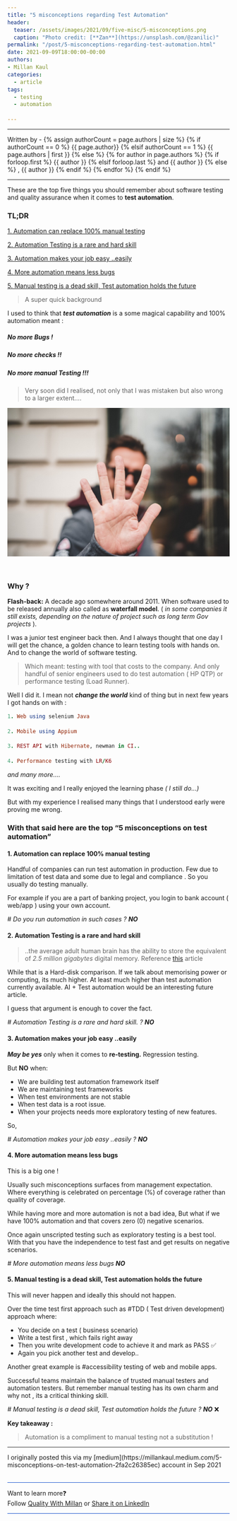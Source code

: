 ```yaml
---
title: "5 misconceptions regarding Test Automation"
header:
  teaser: /assets/images/2021/09/five-misc/5-misconceptions.png
  caption: "Photo credit: [**Zan**](https://unsplash.com/@zanilic)"
permalink: "/post/5-misconceptions-regarding-test-automation.html"
date: 2021-09-09T18:00:00-00:00
authors:
- Millan Kaul
categories:
  - article
tags:
  - testing
  - automation
  
---
```

<hr>
<p>
 Written by -
{% assign authorCount = page.authors | size %}
{% if authorCount == 0 %}
   {{ page.author}}
{% elsif authorCount == 1 %}
    {{ page.authors | first }}         
{% else %}
    {% for author in page.authors %}
        {% if forloop.first %}
            {{ author }}
        {% elsif forloop.last %}
            and {{ author }}
        {% else %}
            , {{ author }}
        {% endif %}
    {% endfor %}
{% endif %}
</p>

<hr>


These are the top five things you should remember about software testing and quality assurance when it comes to **test automation**.

### TL;DR

[1. Automation can replace 100% manual testing](#1-automation-can-replace-100-manualtesting)

[2. Automation Testing is a rare and hard skill](#2-automation-testing-is-a-rare-and-hardskill)

[3. Automation makes your job easy ..easily](#3-automation-makes-your-job-easyeasily)

[4. More automation means less bugs](#4-more-automation-means-lessbugs)

[5. Manual testing is a dead skill, Test automation holds the future](#5-manual-testing-is-a-dead-skill-test-automation-holds-thefuture)




> A super quick background

I used to think that **_test automation_** is a some magical capability and 100% automation meant :

##### No more Bugs !

##### No more checks !!

##### No more manual Testing !!!

> Very soon did I realised, not only that I was mistaken but also wrong to a larger extent….

![a man showing his hand with five fingers to camera ](/assets/images/2021/09/five-misc/5-misconceptions.png)

<br/>


### Why ?

**Flash-back:** A decade ago somewhere around 2011. When software used to be released annually also called as **waterfall model**. ( _in some companies it still exists, depending on the nature of project such as long term Gov projects_ ).

I was a junior test engineer back then. And I always thought that one day I will get the chance, a golden chance to learn testing tools with hands on. And to change the world of software testing.

> Which meant: testing with tool that costs to the company. And only handful of senior engineers used to do test automation ( HP QTP) or performance testing (Load Runner).

Well I did it. I mean not **_change the world_** kind of thing but in next few years I got hands on with :

  
```ruby
1. Web using selenium Java

2. Mobile using Appium

3. REST API with Hibernate, newman in CI..

4. Performance testing with LR/K6  
```  

_and many more…._

It was exciting and I really enjoyed the learning phase _( I still do...)_

But with my experience I realised many things that I understood early were proving me wrong.

### With that said here are the top “5 misconceptions on test automation”

#### 1. Automation can replace 100% manual testing

Handful of companies can run test automation in production. Few due to limitation of test data and some due to legal and compliance . So you usually do testing manually.

For example if you are a part of banking project, you login to bank account ( web/app ) using your own account.

\# _Do you run automation in such cases ?_ **_NO_**

#### 2. Automation Testing is a rare and hard skill

> ..the average adult human brain has the ability to store the equivalent of _2.5 million gigabytes_ digital memory. Reference [this](https://www.cnsnevada.com/what-is-the-memory-capacity-of-a-human-brain/) article

While that is a Hard-disk comparison. If we talk about memorising power or computing, its much higher. At least much higher than test automation currently available. AI + Test automation would be an interesting future article.

I guess that argument is enough to cover the fact.

_\# Automation Testing is a rare and hard skill. ?_ **_NO_**

#### 3. Automation makes your job easy ..easily

**_May be yes_** only when it comes to **re-testing.** Regression testing.

But **NO** when:

*   We are building test automation framework itself
*   We are maintaining test frameworks
*   When test environments are not stable
*   When test data is a root issue.
*   When your projects needs more exploratory testing of new features.

So,

_\# Automation makes your job easy ..easily ?_ **_NO_**

#### 4. More automation means less bugs

This is a big one !

Usually such misconceptions surfaces from management expectation. Where everything is celebrated on percentage (%) of coverage rather than quality of coverage.

While having more and more automation is not a bad idea, But what if we have 100% automation and that covers zero (0) negative scenarios.

Once again unscripted testing such as exploratory testing is a best tool. With that you have the independence to test fast and get results on negative scenarios.

_\# More automation means less bugs_ **_NO_**

#### 5. Manual testing is a dead skill, Test automation holds the future

This will never happen and ideally this should not happen.

Over the time test first approach such as #TDD ( Test driven development) approach where:

*   You decide on a test ( business scenario)
*   Write a test first , which fails right away
*   Then you write development code to achieve it and mark as PASS ✅
*   Again you pick another test and develop..

Another great example is #accessibility testing of web and mobile apps.

Successful teams maintain the balance of trusted manual testers and automation testers. But remember manual testing has its own charm and why not , its a critical thinking skill.

_\# Manual testing is a dead skill, Test automation holds the future ?_ **_NO_** ❌

**Key takeaway :**

> Automation is a compliment to manual testing not a substitution !


<hr>
I originally posted this via my [medium](https://millankaul.medium.com/5-misconceptions-on-test-automation-2fa2c26385ec) account in Sep 2021 


<br>
<br>

<hr style="border: none; height:1px; background-color: #0F4CCC; position: relative;">

Want to learn more❓
<br> 
Follow [Quality With Millan](https://www.linkedin.com/company/quality-with-millan) or <a href="https://www.linkedin.com/shareArticle?url=https://qualitywithmillan.github.io{{ page.url }}&title=I+came+through+this+awesome+blogs+on+%0A%23QualityWithMillan" title="I came through this awesome blogs on #QualityWithMillan" target="_blank">Share it on LinkedIn</a>

<hr style="border: none; height:1px; background-color: #0F4CCC; position: relative;">